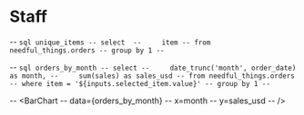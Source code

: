 # Staff

-- ```sql unique_items
-- select 
--     item
-- from needful_things.orders
-- group by 1
-- ```

<!-- <Dropdown
    name=selected_item
    data={unique_items}
    value=item
>
    <DropdownOption value="%" valueLabel="All Items"/>
</Dropdown> -->

-- ```sql orders_by_month
-- select
--     date_trunc('month', order_date) as month,
--     sum(sales) as sales_usd
-- from needful_things.orders
-- where item = '${inputs.selected_item.value}'
-- group by 1
-- ```

-- <BarChart
--     data={orders_by_month}
--     x=month
--     y=sales_usd
-- />